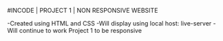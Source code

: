 #INCODE | PROJECT 1 | NON RESPONSIVE WEBSITE

-Created using HTML and CSS
-Will display using local host: live-server
-Will continue to work Project 1 to be responsive

